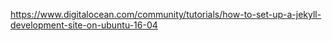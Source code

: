 https://www.digitalocean.com/community/tutorials/how-to-set-up-a-jekyll-development-site-on-ubuntu-16-04

